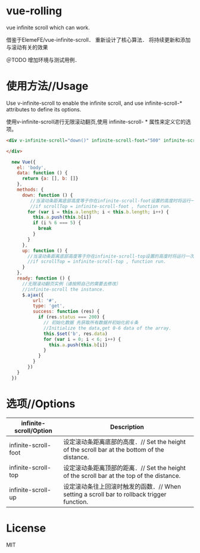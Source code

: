 # vue-rolling
vue infinite scroll which can work.


借鉴于ElemeFE/vue-infinite-scroll．
重新设计了核心算法．
将持续更新和添加与滚动有关的效果


＠TODO 增加环境与测试用例．

# 使用方法//Usage

Use v-infinite-scroll to enable the infinite scroll, and use infinite-scroll-* attributes to define its options.

使用v-infinite-scroll进行无限滚动翻页,使用 infinite-scroll- * 属性来定义它的选项。

```HTML
<div v-infinite-scroll="down()" infinite-scroll-foot="500" infinite-scroll-top="200" infinite-scroll-up="up()">

</div>
```

```JavaScript
  new Vue({
    el: 'body',
    data: function () {
      return {a: [], b: []}
    },
    methods: {
      down: function () {
         //当滚动条距离底部高度等于你在infinite-scroll-foot设置的高度时将运行一次此函数
         //if scrollTop = infinite-scroll-foot , function run.
        for (var i = this.a.length; i < this.b.length; i++) {
          this.a.push(this.b[i])
          if (i % 6 === 5) {
            break
          }
        }
      },
      up: function () {
        //当滚动条距离底部高度等于你在infinite-scroll-top设置的高度时将运行一次此函数
        //if scrollTop = infinite-scroll-top , function run.
      }
    },
    ready: function () {
      //无限滚动翻页实例（请按照自己的需要去修改）
      //infinite-scroll the instance.
      $.ajax({
          url: '#',
          type: 'get',
          success: function (res) {
            if (res.status === 200) {
              // 初始化数据 先获取所有数据并初始化前６条
              //Initialize the data,get 0-6 data of the array.
              this.$set('b', res.data)
              for (var i = 0; i < 6; i++) {
                this.a.push(this.b[i])
              }
            }
          }
        })
    }
  })
```

# 选项//Options

| infinite-scroll/Option | Description |
| ----- | ----- |
| infinite-scroll-foot | 设定滚动条距离底部的高度．// Set the height of the scroll bar at the bottom of the distance. |
| infinite-scroll-top | 设定滚动条距离顶部的距离．// Set the height of the scroll bar at the top of the distance. |
| infinite-scroll-up | 设定滚动条往上回滚时触发的函数．// When setting a scroll bar to rollback trigger function. |

# License

MIT